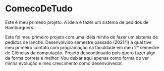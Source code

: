 # ComecoDeTudo

Este é meu primeiro projeto. A ideia é fazer um sistema de pedidos de Hamburguers.

Este foi meu primeiro projeto com uma idéia minha de fazer um sistema de pedidos de lanche. Desenvolvido semestre passado (2021/1) a qual tive meu primeiro contato com programação na faculdade em meu 2° semestre de Ciências da computação. Projeto descontinuado pois quero fazer algo da forma correta e melhor. Vou deixar aqui apenas como forma de ver minha evolução e meu crescimento como desenvolvedor.
